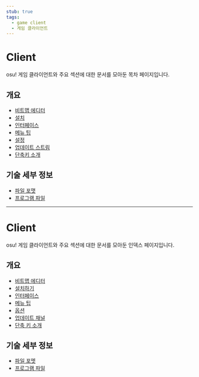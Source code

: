 ```yaml
---
stub: true
tags:
  - game client
  - 게임 클라이언트
---
```


# Client

osu! 게임 클라이언트와 주요 섹션에 대한 문서를 모아둔 목차 페이지입니다.

## 개요

- [비트맵 에디터](Beatmap_editor)
- [설치](Installation)
- [인터페이스](Interface)
- [메뉴 팁](Menu_tips)
- [설정](Options)
- [업데이트 스트림](Release_stream)
- [단축키 소개](Keyboard_shortcuts)

## 기술 세부 정보

- [파일 포맷](File_formats)
- [프로그램 파일](Program_files)

---

# Client

osu! 게임 클라이언트와 주요 섹션에 대한 문서를 모아둔 인덱스 페이지입니다.

## 개요

- [비트맵 에디터](Beatmap_editor)
- [설치하기](Installation)
- [인터페이스](Interface)
- [메뉴 팁](Menu_tips)
- [옵션](Options)
- [업데이트 채널](Release_stream)
- [단축 키 소개](Keyboard_shortcuts)

## 기술 세부 정보

- [파일 포멧](File_formats)
- [프로그램 파일](Program_files)
